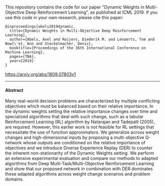 This repository contains the code for our paper "Dynamic Weights in Multi-Objective Deep Reinforcement Learning", as published at ICML 2019. If you use this code in your own research, please cite this paper:

```
@inproceedings{abels2019dynamic,
  title={Dynamic Weights in Multi-Objective Deep Reinforcement Learning},
  author={Abels, Axel and Roijers, Diederik M. and Lenaerts, Tom and Now{\'e}, Ann and Steckelmacher, Denis},
  booktitle={Proceedings of the 36th International Conference on Machine Learning},
  pages={TBA},
  year={2019}
}
```

https://arxiv.org/abs/1809.07803v1

---------------------------------------
#### Abstract
Many real-world decision problems are characterized by multiple conflicting objectives which must be balanced based on their relative importance. In the dynamic weights setting the relative importance changes over time and specialized algorithms that deal with such change, such as a tabular Reinforcement Learning (RL) algorithm by Natarajan and Tadepalli (2005), are required. However, this earlier work is not feasible for RL settings that necessitate the use of function approximators. We generalize across weight changes and high-dimensional inputs by proposing a multi-objective Q-network whose outputs are conditioned on the relative importance of objectives and we introduce Diverse Experience Replay (DER) to counter the inherent non-stationarity of the Dynamic Weights setting. We perform an extensive experimental evaluation and compare our methods to adapted algorithms from Deep Multi-Task/Multi-Objective Reinforcement Learning and show that our proposed network in combination with DER dominates these adapted algorithms across weight change scenarios and problem domains.

